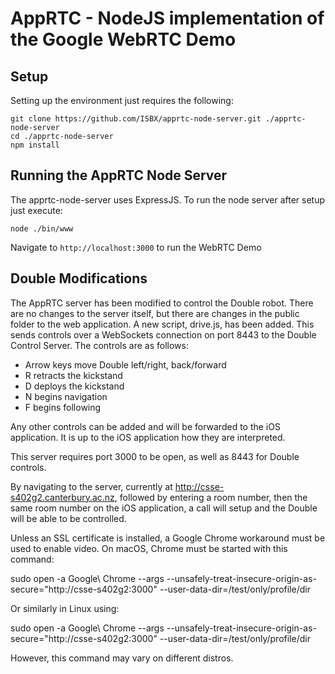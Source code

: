 # AppRTC - NodeJS implementation of the Google WebRTC Demo
## Setup
Setting up the environment just requires the following:

```
git clone https://github.com/ISBX/apprtc-node-server.git ./apprtc-node-server
cd ./apprtc-node-server
npm install
```

## Running the AppRTC Node Server
The apprtc-node-server uses ExpressJS. To run the node server after setup just execute:

```
node ./bin/www
```

Navigate to `http://localhost:3000` to run the WebRTC Demo

## Double Modifications
The AppRTC server has been modified to control the Double robot. There are no changes to the server itself, but there are changes in the public folder to the web application. A new script, drive.js, has been added. This sends controls over a WebSockets connection on port 8443 to the Double Control Server. The controls are as follows:

* Arrow keys move Double left/right, back/forward
* R retracts the kickstand
* D deploys the kickstand
* N begins navigation
* F begins following

Any other controls can be added and will be forwarded to the iOS application. It is up to the iOS application how they are interpreted.

This server requires port 3000 to be open, as well as 8443 for Double controls.

By navigating to the server, currently at http://csse-s402g2.canterbury.ac.nz, followed by entering a room number, then the same room number on the iOS application, a call will setup and the Double will be able to be controlled.

Unless an SSL certificate is installed, a Google Chrome workaround must be used to enable video. On macOS, Chrome must be started with this command:

sudo open -a Google\ Chrome --args --unsafely-treat-insecure-origin-as-secure="http://csse-s402g2:3000" --user-data-dir=/test/only/profile/dir

Or similarly in Linux using:

sudo open -a Google\ Chrome --args --unsafely-treat-insecure-origin-as-secure="http://csse-s402g2:3000" --user-data-dir=/test/only/profile/dir

However, this command may vary on different distros.
